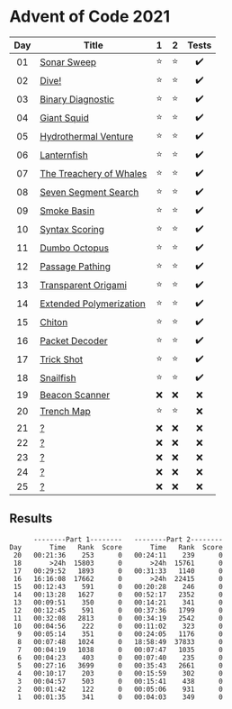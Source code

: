 # Advent of Code 2021

| Day | Title                                                           |   1    |   2    |       Tests        |
| :-: | --------------------------------------------------------------- | :----: | :----: | :----------------: |
| 01  | [Sonar Sweep](https://adventofcode.com/2021/day/1)              | :star: | :star: | :heavy_check_mark: |
| 02  | [Dive!](https://adventofcode.com/2021/day/2)                    | :star: | :star: | :heavy_check_mark: |
| 03  | [Binary Diagnostic](https://adventofcode.com/2021/day/3)        | :star: | :star: | :heavy_check_mark: |
| 04  | [Giant Squid](https://adventofcode.com/2021/day/4)              | :star: | :star: | :heavy_check_mark: |
| 05  | [Hydrothermal Venture](https://adventofcode.com/2021/day/5)     | :star: | :star: | :heavy_check_mark: |
| 06  | [Lanternfish](https://adventofcode.com/2021/day/6)              | :star: | :star: | :heavy_check_mark: |
| 07  | [The Treachery of Whales](https://adventofcode.com/2021/day/7)  | :star: | :star: | :heavy_check_mark: |
| 08  | [Seven Segment Search](https://adventofcode.com/2021/day/8)     | :star: | :star: | :heavy_check_mark: |
| 09  | [Smoke Basin](https://adventofcode.com/2021/day/9)              | :star: | :star: | :heavy_check_mark: |
| 10  | [Syntax Scoring](https://adventofcode.com/2021/day/10)          | :star: | :star: | :heavy_check_mark: |
| 11  | [Dumbo Octopus](https://adventofcode.com/2021/day/11)           | :star: | :star: | :heavy_check_mark: |
| 12  | [Passage Pathing](https://adventofcode.com/2021/day/12)         | :star: | :star: | :heavy_check_mark: |
| 13  | [Transparent Origami](https://adventofcode.com/2021/day/13)     | :star: | :star: | :heavy_check_mark: |
| 14  | [Extended Polymerization](https://adventofcode.com/2021/day/14) | :star: | :star: | :heavy_check_mark: |
| 15  | [Chiton](https://adventofcode.com/2021/day/15)                  | :star: | :star: | :heavy_check_mark: |
| 16  | [Packet Decoder](https://adventofcode.com/2021/day/16)          | :star: | :star: | :heavy_check_mark: |
| 17  | [Trick Shot](https://adventofcode.com/2021/day/17)              | :star: | :star: | :heavy_check_mark: |
| 18  | [Snailfish](https://adventofcode.com/2021/day/18)               | :star: | :star: | :heavy_check_mark: |
| 19  | [Beacon Scanner](https://adventofcode.com/2021/day/19)          |  :x:   |  :x:   |        :x:         |
| 20  | [Trench Map](https://adventofcode.com/2021/day/20)              | :star: | :star: |        :x:         |
| 21  | [?](https://adventofcode.com/2021/day/21)                       |  :x:   |  :x:   |        :x:         |
| 22  | [?](https://adventofcode.com/2021/day/22)                       |  :x:   |  :x:   |        :x:         |
| 23  | [?](https://adventofcode.com/2021/day/23)                       |  :x:   |  :x:   |        :x:         |
| 24  | [?](https://adventofcode.com/2021/day/24)                       |  :x:   |  :x:   |        :x:         |
| 25  | [?](https://adventofcode.com/2021/day/25)                       |  :x:   |  :x:   |        :x:         |

## Results

```text
      --------Part 1--------   --------Part 2--------
Day       Time   Rank  Score       Time   Rank  Score
 20   00:21:36    253      0   00:24:11    239      0
 18       >24h  15803      0       >24h  15761      0
 17   00:29:52   1893      0   00:31:33   1140      0
 16   16:16:08  17662      0       >24h  22415      0
 15   00:12:43    591      0   00:20:28    246      0
 14   00:13:28   1627      0   00:52:17   2352      0
 13   00:09:51    350      0   00:14:21    341      0
 12   00:12:45    591      0   00:37:36   1799      0
 11   00:32:08   2813      0   00:34:19   2542      0
 10   00:04:56    222      0   00:11:02    323      0
  9   00:05:14    351      0   00:24:05   1176      0
  8   00:07:48   1024      0   18:58:49  37833      0
  7   00:04:19   1038      0   00:07:47   1035      0
  6   00:04:23    403      0   00:07:40    235      0
  5   00:27:16   3699      0   00:35:43   2661      0
  4   00:10:17    203      0   00:15:59    302      0
  3   00:04:57    503      0   00:15:41    438      0
  2   00:01:42    122      0   00:05:06    931      0
  1   00:01:35    341      0   00:04:03    349      0
```
